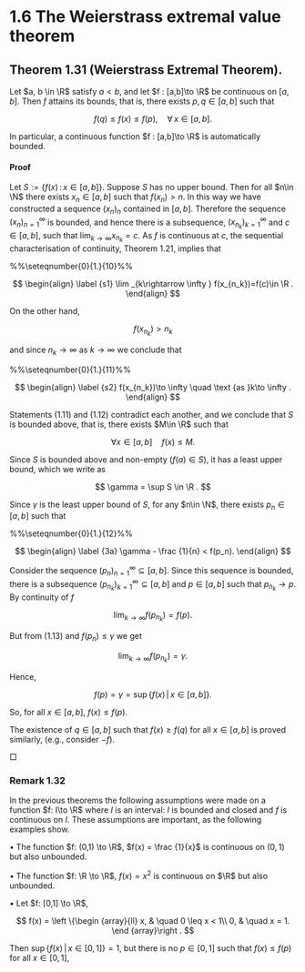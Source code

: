 # 1.6 The Weierstrass extremal value theorem

## Theorem 1.31 (Weierstrass Extremal Theorem).

Let $a, b \in \R$ satisfy $a<b$, and let $f : [a,b]\to \R$ be continuous on $[a,b]$. Then $f$ attains its bounds, that is, there exists $p, q \in [a,b]$ such that

$$
f(q) \leq f(x) \leq f(p), \quad \forall \, x \in [a,b].
$$

In particular, a continuous function $f : [a,b]\to \R$ is automatically bounded.

#### Proof

Let $S:=\{f(x)\,:\,x\in [a,\,b]\}$. Suppose $S$ has no upper bound. Then for all $n\in \N$ there exists $x_n \in [a,b]$ such that $f(x_n)> n$. In this way we have constructed a sequence $(x_n)_n$ contained in $[a,b]$. Therefore the sequence $(x_n)_{n=1}^\infty$ is bounded, and hence there is a subsequence, $(x_{n_k})_{k=1}^\infty$ and $c \in [a,b]$, such that $\displaystyle \lim _{k\to \infty }x_{n_k} = c$. As $f$ is continuous at $c$, the sequential characterisation of continuity, Theorem 1.21, implies that

%%\seteqnumber{0}{1.}{10}%%

$$
\begin{align} \label {s1} \lim _{k\rightarrow \infty } f(x_{n_k})=f(c)\in \R . \end{align}
$$

On the other hand,

$$
f(x_{n_k})>n_{k}
$$

and since $n_k\to \infty$ as $k\to \infty$ we conclude that

%%\seteqnumber{0}{1.}{11}%%

$$
\begin{align} \label {s2} f(x_{n_k})\to \infty \quad \text {as }k\to \infty . \end{align}
$$

Statements (1.11) and (1.12) contradict each another, and we conclude that $S$ is bounded above, that is, there exists $M\in \R$ such that

$$
\forall x\in [a,\,b]\quad f(x)\leq M.
$$

Since $S$ is bounded above and non-empty ($f(a)\in S$), it has a least upper bound, which we write as

$$
\gamma = \sup S \in \R .
$$

Since $\gamma$ is the least upper bound of $S$, for any $n\in \N$, there exists $p_n \in [a,b]$ such that

%%\seteqnumber{0}{1.}{12}%%

$$
\begin{align} \label {3a} \gamma - \frac {1}{n} < f(p_n). \end{align}
$$

Consider the sequence $(p_n)_{n=1}^\infty \subseteq [a,b]$. Since this sequence is bounded, there is a subsequence $(p_{n_k})_{k=1}^\infty \subseteq [a,b]$ and $p \in [a,b]$ such that $p_{n_k} \to p$. By continuity of $f$

$$
\lim _{k\to \infty } f(p_{n_k}) = f(p).
$$

But from (1.13) and $f(p_n) \leq \gamma$ we get

$$
\lim _{k\to \infty }f(p_{n_k}) = \gamma .
$$

Hence,

$$
f(p) = \gamma = \sup \left \{f(x) \, | \, x \in [a,b]\right \}.
$$

So, for all $x\in [a,\,b]$, $f(x) \leq f(p)$.

The existence of $q\in [a,\,b]$ such that $f(x)\geq f(q)$ for all $x\in [a,\,b]$ is proved similarly, (e.g., consider $-f$).

□

### Remark 1.32

In the previous theorems the following assumptions were made on a function $f: I\to \R$ where $I$ is an interval: $I$ is bounded and closed and $f$ is continuous on $I$. These assumptions are important, as the following examples show.

• The function $f: (0,1) \to \R$, $f(x) = \frac {1}{x}$ is continuous on $(0,1)$ but also unbounded.

• The function $f: \R \to \R$, $f(x) = x^2$ is continuous on $\R$ but also unbounded.

• Let $f: [0,1] \to \R$,

$$
f(x) = \left \{\begin {array}{ll} x, & \quad 0 \leq x < 1\\ 0, & \quad x = 1. \end {array}\right .
$$

Then $\sup \{f(x)\,|\,x\in [0,\,1]\}=1$, but there is no $p \in [0,1]$ such that $f(x) \leq f(p)$ for all $x \in [0,1]$,
